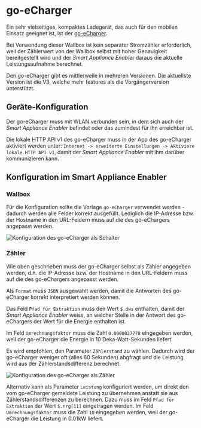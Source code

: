 # go-eCharger
Ein sehr vielseitiges, kompaktes Ladegerät, das auch für den mobilen Einsatz geeignet ist, ist der [go-eCharger](https://go-e.co/go-echarger-home/).

Bei Verwendung dieser Wallbox ist kein separater Stromzähler erforderlich, weil der Zählerwert von der Wallbox selbst mit hoher Genauigkeit bereitgestellt wird und der *Smart Appliance Enabler* daraus die aktuelle Leistungsaufnahme berechnet.

Den go-eCharger gibt es mittlerweile in mehreren Versionen. Die aktuellste Version ist die V3, welche mehr features als die Vorgängerversion unterstützt.

## Geräte-Konfiguration
Der go-eCharger muss mit WLAN verbunden sein, in dem sich auch der *Smart Appliance Enabler* befindet oder das zumindest für ihn erreichbar ist.

Die lokale HTTP API v1 des go-eCharger muss in der App des go-eCharger aktiviert werden unter: `Internet -> erweiterte Einstellungen -> Aktiviere lokale HTTP API v1`, damit der *Smart Appliance Enabler* mit ihm darüber kommunizieren kann.

## Konfiguration im Smart Appliance Enabler
### Wallbox
Für die Konfiguration sollte die Vorlage `go-eCharger` verwendet werden - dadurch werden alle Felder korrekt ausgefüllt. Lediglich die IP-Adresse bzw. der Hostname in den URL-Feldern muss auf die des go-eChargers angepasst werden. 

![Konfiguration des go-eCharger als Schalter](../pics/fe/EVChargerGoeCharger.png)

### Zähler
Wie oben geschrieben muss der go-eCharger selbst als Zähler angegeben werden, d.h.
die IP-Adresse bzw. der Hostname in den URL-Feldern muss auf die des go-eChargers angepasst werden. 

Als `Format` muss `JSON` ausgewählt werden, damit die Antworten des go-eCharger korrekt interpretiert werden können.

Das Feld `Pfad für Extraktion` muss den Wert `$.dws` enthalten, damit der *Smart Appliance Enabler* weiss, an welcher Stelle in der Antwort des go-eChargers der Wert für die Energie enthalten ist. 

Im Feld `Umrechnungsfaktor` muss die Zahl `0.0000027778` eingegeben werden, weil der go-eCharger die Energie in 10 Deka-Watt-Sekunden liefert.

Es wird empfohlen, den Parameter `Zählerstand` zu wählen. Dadurch wird der go-eCharger weniger oft (alles 60 Sekunden) abgfragt und die Leistung wird aus der Zählerstandsdifferenz berechnet.

![Konfiguration des go-eCharger als Zähler](../pics/fe/EVChargerGoeChargerMeter.png)

Alternativ kann als Parameter `Leistung` konfiguriert werden, um direkt den vom go-eCharger gemeldete Leistung zu übernehmen anstatt sie aus Zählerstandsdifferenzen zu berechnen. Dazu muss im Feld `Pfad für Extraktion` der Wert `$.nrg[11]` eingetragen werden. Im Feld `Umrechnungsfaktor` muss die Zahl `10` eingegeben werden, weil der go-eCharger die Leistung in 0.01kW liefert.

